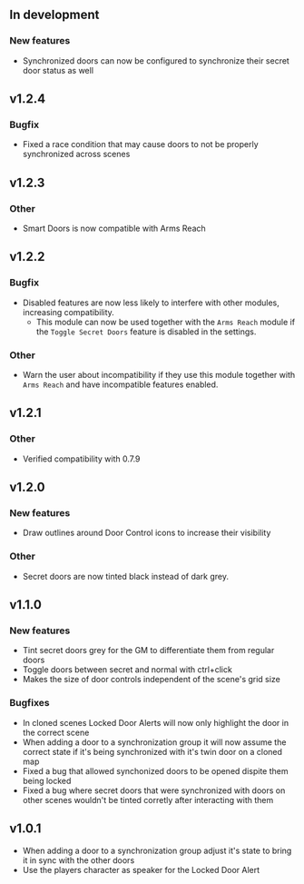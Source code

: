 ## In development
### New features
- Synchronized doors can now be configured to synchronize their secret door status as well

## v1.2.4
### Bugfix
- Fixed a race condition that may cause doors to not be properly synchronized across scenes

## v1.2.3
### Other
- Smart Doors is now compatible with Arms Reach

## v1.2.2
### Bugfix
- Disabled features are now less likely to interfere with other modules, increasing compatibility.
  - This module can now be used together with the `Arms Reach` module if the `Toggle Secret Doors` feature is disabled in the settings.

### Other
- Warn the user about incompatibility if they use this module together with `Arms Reach` and have incompatible features enabled.

## v1.2.1
### Other
- Verified compatibility with 0.7.9

## v1.2.0
### New features
- Draw outlines around Door Control icons to increase their visibility

### Other
- Secret doors are now tinted black instead of dark grey.


## v1.1.0
### New features
- Tint secret doors grey for the GM to differentiate them from regular doors
- Toggle doors between secret and normal with ctrl+click
- Makes the size of door controls independent of the scene's grid size

### Bugfixes
- In cloned scenes Locked Door Alerts will now only highlight the door in the correct scene
- When adding a door to a synchronization group it will now assume the correct state if it's being synchronized with it's twin door on a cloned map
- Fixed a bug that allowed synchonized doors to be opened dispite them being locked
- Fixed a bug where secret doors that were synchronized with doors on other scenes wouldn't be tinted corretly after interacting with them

## v1.0.1
- When adding a door to a synchronization group adjust it's state to bring it in sync with the other doors
- Use the players character as speaker for the Locked Door Alert
